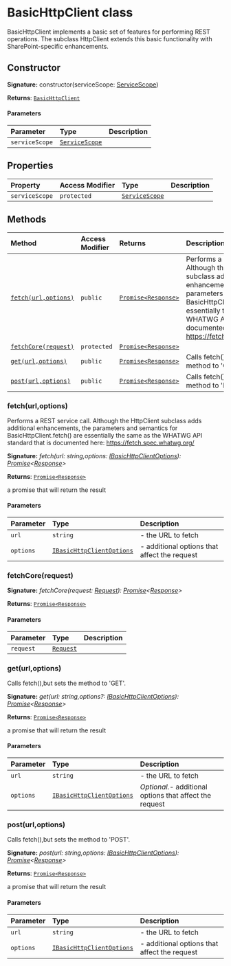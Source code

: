 # BasicHttpClient class





BasicHttpClient implements a basic set of features for performing REST operations. 
The subclass HttpClient extends this basic functionality with SharePoint-specific 
enhancements.


## Constructor


**Signature:** constructor(serviceScope: [ServiceScope](../sp-client-base/servicescope.md))

**Returns**: [`BasicHttpClient`](../sp-client-base/basichttpclient.md)



#### Parameters


| Parameter	   | Type    | Description |
|:-------------|:---------------|:------------|
| `serviceScope`    | [`ServiceScope`](../sp-client-base/servicescope.md) |  |


## Properties

| Property	   | Access Modifier | Type	| Description|
|:-------------|:----|:-------|:-----------|
|`serviceScope`     | `protected` | [`ServiceScope`](../sp-client-base/servicescope.md) |  |




## Methods

| Method	   | Access Modifier | Returns	| Description|
|:-------------|:----|:-------|:-----------|
|[`fetch(url,options)`](#fetchurloptions)     | `public` | [`Promise<Response>`](../es6-promise/promise.md) | Performs a REST service call. Although the HttpClient subclass adds  additional enhancements, the parameters and semantics for BasicHttpClient.fetch()  are essentially the same as the WHATWG API standard that is documented here:  https://fetch.spec.whatwg.org/ |
|[`fetchCore(request)`](#fetchcorerequest)     | `protected` | [`Promise<Response>`](../es6-promise/promise.md) |  |
|[`get(url,options)`](#geturloptions)     | `public` | [`Promise<Response>`](../es6-promise/promise.md) | Calls fetch(),but sets the method to 'GET'. |
|[`post(url,options)`](#posturloptions)     | `public` | [`Promise<Response>`](../es6-promise/promise.md) | Calls fetch(),but sets the method to 'POST'. |





### fetch(url,options)

Performs a REST service call. Although the HttpClient subclass adds 
additional enhancements, the parameters and semantics for BasicHttpClient.fetch() 
are essentially the same as the WHATWG API standard that is documented here: 
https://fetch.spec.whatwg.org/

**Signature:** _fetch(url: string,options: [IBasicHttpClientOptions](../sp-client-base/ibasichttpclientoptions.md)): [Promise](../es6-promise/promise.md)<[Response](../whatwg-fetch/response.md)>_

**Returns**: [`Promise<Response>`](../es6-promise/promise.md)

a promise that will return the result

#### Parameters


| Parameter	   | Type    | Description |
|:-------------|:---------------|:------------|
| `url`    | `string` | - the URL to fetch |
| `options`    | [`IBasicHttpClientOptions`](../sp-client-base/ibasichttpclientoptions.md) | - additional options that affect the request |


### fetchCore(request)



**Signature:** _fetchCore(request: [Request](../whatwg-fetch/request.md)): [Promise](../es6-promise/promise.md)<[Response](../whatwg-fetch/response.md)>_

**Returns**: [`Promise<Response>`](../es6-promise/promise.md)



#### Parameters


| Parameter	   | Type    | Description |
|:-------------|:---------------|:------------|
| `request`    | [`Request`](../whatwg-fetch/request.md) |  |


### get(url,options)

Calls fetch(),but sets the method to 'GET'.

**Signature:** _get(url: string,options?: [IBasicHttpClientOptions](../sp-client-base/ibasichttpclientoptions.md)): [Promise](../es6-promise/promise.md)<[Response](../whatwg-fetch/response.md)>_

**Returns**: [`Promise<Response>`](../es6-promise/promise.md)

a promise that will return the result

#### Parameters


| Parameter	   | Type    | Description |
|:-------------|:---------------|:------------|
| `url`    | `string` | - the URL to fetch |
| `options`    | [`IBasicHttpClientOptions`](../sp-client-base/ibasichttpclientoptions.md) | _Optional._- additional options that affect the request |


### post(url,options)

Calls fetch(),but sets the method to 'POST'.

**Signature:** _post(url: string,options: [IBasicHttpClientOptions](../sp-client-base/ibasichttpclientoptions.md)): [Promise](../es6-promise/promise.md)<[Response](../whatwg-fetch/response.md)>_

**Returns**: [`Promise<Response>`](../es6-promise/promise.md)

a promise that will return the result

#### Parameters


| Parameter	   | Type    | Description |
|:-------------|:---------------|:------------|
| `url`    | `string` | - the URL to fetch |
| `options`    | [`IBasicHttpClientOptions`](../sp-client-base/ibasichttpclientoptions.md) | - additional options that affect the request |

